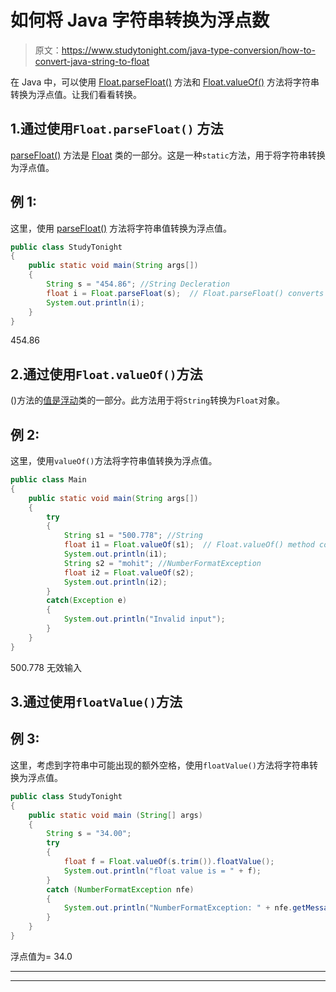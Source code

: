 # 如何将 Java 字符串转换为浮点数

> 原文：<https://www.studytonight.com/java-type-conversion/how-to-convert-java-string-to-float>

在 Java 中，可以使用 [Float.parseFloat()](https://www.studytonight.com/java-wrapper-class/java-float-parsefloat-method) 方法和 [Float.valueOf()](https://www.studytonight.com/java-wrapper-class/java-float-valueof-string-val-method) 方法将字符串转换为浮点值。让我们看看转换。

## 1.通过使用``Float.parseFloat()`` 方法

[parseFloat()](https://www.studytonight.com/java-wrapper-class/java-float-parsefloat-method) 方法是 [Float](https://www.studytonight.com/java/wrapper-class.php) 类的一部分。这是一种`static`方法，用于将字符串转换为浮点值。

## 例 1:

这里，使用 [parseFloat()](https://www.studytonight.com/java-wrapper-class/java-float-parsefloat-method) 方法将字符串值转换为浮点值。

```java
public class StudyTonight
{  
	public static void main(String args[])
	{  
		String s = "454.86"; //String Decleration 
		float i = Float.parseFloat(s);  // Float.parseFloat() converts the string into float
		System.out.println(i);  
	}
} 
```

454.86

## 2.通过使用`Float.valueOf()`方法

()方法的[值是](https://www.studytonight.com/java-wrapper-class/java-float-valueof%20string-val-method)[浮动](https://www.studytonight.com/java/wrapper-class.php)类的一部分。此方法用于将`String`转换为`Float`对象。

## 例 2:

这里，使用`valueOf()`方法将字符串值转换为浮点值。

```java
public class Main
{  
	public static void main(String args[])
	{  
		try
		{
			String s1 = "500.778"; //String  
			float i1 = Float.valueOf(s1);  // Float.valueOf() method converts a String into float
			System.out.println(i1);  
			String s2 = "mohit"; //NumberFormatException
			float i2 = Float.valueOf(s2);
			System.out.println(i2);
		}
		catch(Exception e)
		{
			System.out.println("Invalid input");
		}
	}
}
```

500.778
无效输入

## 3.通过使用`floatValue()`方法

## 例 3:

这里，考虑到字符串中可能出现的额外空格，使用`floatValue()`方法将字符串转换为浮点值。

```java
public class StudyTonight
{
	public static void main (String[] args)
	{
		String s = "34.00";
		try
		{
			float f = Float.valueOf(s.trim()).floatValue();
			System.out.println("float value is = " + f);
		}
		catch (NumberFormatException nfe)
		{
			System.out.println("NumberFormatException: " + nfe.getMessage());
		}
	}
}
```

浮点值为= 34.0

* * *

* * *